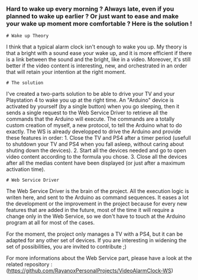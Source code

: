 ### Hard to wake up every morning ? Always late, even if you planned to wake up earlier ? Or just want to ease and make your wake up moment more comfortable ? Here is the solution !

	# Wake up Theory

I think that a typical alarm clock isn't enough to wake you up. My theory is that a bright with a sound ease your wake up, and it is more efficient if there is a link between the sound and the bright, like in a video. Moreover, it's still better if the video content is interesting, new, and orchestrated in an order that will retain your intention at the right moment.

	# The solution

I've created a two-parts solution to be able to drive your TV and your Playstation 4 to wake you up at the right time. An "Arduino" device is activated by yourself (by a single button) when you go sleeping, then it sends a single request to the Web Service Driver to retrieve all the commands that the Arduino will execute. The commands are a totally custom creation of myself, a new protocol, to tell the Arduino what to do exactly. The WS is already developped to drive the Arduino and provide these features in order:
	1. Close the TV and PS4 after a timer period (usefull to shutdown your TV and PS4 when you fall asleep, without caring about shuting down the devices).
	2. Start all the devices needed and go to open video content according to the formula you chose.
	3. Close all the devices after all the medias content have been displayed (or just after a maximum activation time).


	# Web Service Driver

The Web Service Driver is the brain of the project. All the execution logic is writen here, and sent to the Arduino as command sequences. It eases a lot the development or the improvement in the project because for every new features that are added in the future, most of the time it will require a change only in the Web Service, so we don't have to touch at the Arduino program at all for most of the cases.

For the moment, the project only manages a TV with a PS4, but it can be adapted for any other set of devices. If you are interesting in widening the set of possibilities, you are invited to contribute ;)

For more informations about the Web Service part, please have a look at the related repository : (https://github.com/RayanoxPersonalProjects/VideoAlarmClock-WS)
